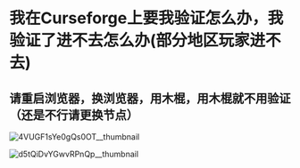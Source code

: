 # 我在Curseforge上**要我验证**怎么办，我验证了**进不去**怎么办(**部分地区玩家进不去**)

## 请**重启浏览器**，**换浏览器**，用**木棍**，用**木棍就不用验证（还是不行请更换节点）**

![4VUGF1sYe0gQs0OT__thumbnail](D:\下载\4VUGF1sYe0gQs0OT__thumbnail.png)

![d5tQiDvYGwvRPnQp__thumbnail](D:\下载\d5tQiDvYGwvRPnQp__thumbnail.png)
